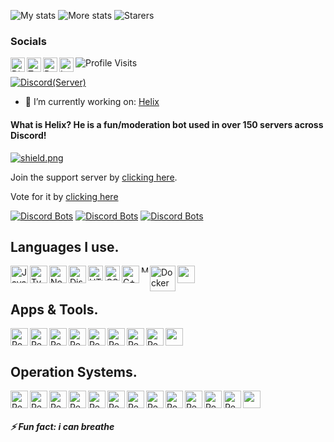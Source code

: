 ![My stats](https://github-readme-stats.vercel.app/api?username=4ngel2769&count_private=true&show_icons=true&include_all_commits=true&theme=dracula)
![More stats](https://github-readme-streak-stats.herokuapp.com/?user=4ngel2769&hide_border=true&theme=tokyonight)
![Starers](https://github-readme-stats.vercel.app/api/top-langs/?username=4ngel2769&theme=blue-green)

### Socials 
<a href="https://discord.gg/RWSEj6JrjJ">
  <img align="left" alt="Discord" width="23px" src="https://raw.githubusercontent.com/peterthehan/peterthehan/master/assets/discord.svg" />
</a>
<a href="https://twitter.com/angel_capra">
  <img align="left" alt="Twitter" width="23px" src="https://raw.githubusercontent.com/peterthehan/peterthehan/master/assets/twitter.svg" />
</a>
<a href="https://www.reddit.com/user/angelcapra">
  <img align="left" alt="Reddit" width="23px" src="https://raw.githubusercontent.com/peterthehan/peterthehan/master/assets/reddit.svg" />
</a>
<a href="https://www.instagram.com/4ngel2769">
  <img align="left" alt="Instagram" width="23px" src="https://cdn.discordapp.com/attachments/809031839032672327/813024181229715466/436651676858974208.png" />
</a>

![Profile Visits](https://komarev.com/ghpvc/?username=4ngel2769&color=yellow&label=Profile-Visits&width=26px)

[![Discord(Server)](https://img.shields.io/discord/813255312449601597?color=7289DA&logo=discord&style=for-the-badge&label=Server)](https://discord.gg/cJ4uP2xF7h)



- 🔭 I’m currently working on:
[Helix](https://crumberry.github.io/helixio)
#### What is Helix? He is a fun/moderation bot used in over 150 servers across Discord!
<a href="https://discord.gg/GapmaCt">
  <img src="https://discordapp.com/api/guilds/747111170531393679/widget.png?style=shield" alt="shield.png">
</a>

Join the support server by [clicking here](https://discord.com/invite/GapmaCt).

Vote for it by [clicking here](https://top.gg/bot/723697439638290482/vote)

[![Discord Bots](https://top.gg/api/widget/status/723697439638290482.svg)](https://top.gg/bot/723697439638290482) [![Discord Bots](https://top.gg/api/widget/servers/723697439638290482.svg?noavatar=true)](https://top.gg/bot/723697439638290482) [![Discord Bots](https://top.gg/api/widget/upvotes/723697439638290482.svg?noavatar=true)](https://top.gg/bot/723697439638290482/vote)

## Languages I use.
<a href="https://www.javascript.com/">
  <img align="left" alt="Java Script" width="28px" src="https://cdn.discordapp.com/attachments/809031839032672327/813041368371822632/584735430763741202.png" />
</a>
<a href="https://www.typescriptlang.org/">
  <img align="left" alt="Type Script" width="28px" src="https://cdn.discordapp.com/attachments/809031839032672327/813338778059931658/791512440021975062.png" />
</a>
<a href="https://nodejs.org/en/">
  <img align="left" alt="NodeJS" width="28px" src="https://cdn.discordapp.com/attachments/809031839032672327/813041964546785280/PikPng.com_js-logo-png_4309640.png" />
</a>
<a href="https://discord.js.org/#/">
  <img align="left" alt="DiscordJS" width="28px" src="https://cdn.discordapp.com/attachments/809031839032672327/813046391093461003/810761910940205066.png" />
</a>
<a href="https://html.com/">
  <img align="left" alt="HTML" width="24px" src="https://cdn.discordapp.com/attachments/809031839032672327/814495978413490206/813909686449078353.png" />
</a>
<a href="https://www.w3schools.com/css/css_intro.asp">
  <img align="left" alt="CSS" width="24px" src="https://cdn.discordapp.com/attachments/809031839032672327/814495960231051285/813909685542584321.png" />
</a>
<a href="https://docs.microsoft.com/en-us/cpp/cpp/?view=msvc-160">
  <img align="left" alt="C++" width="28px" src="https://cdn.discordapp.com/attachments/809031839032672327/813717836413141102/720003328704249888.png" />
</a>
<a href="https://www.mongodb.com/">
  <img align="left" alt="MongoDB" width="11px" src="https://cdn.discordapp.com/attachments/809031839032672327/814491141646975016/773715536772988968.png" />
</a>
<a href="https://www.docker.com/">
  <img align="left" alt="Docker" width="41px" src="https://cdn.discordapp.com/attachments/809031839032672327/814492329133080606/813910634135158784.png" />
</a>
<img width="28px" src="https://cdn.discordapp.com/attachments/809031839032672327/813046585960431626/652287907742351370.png" />

## Apps & Tools.
<a href="https://www.virtualbox.org/">
  <img align="left" alt="Redis" width="28px" src="https://media.discordapp.net/attachments/733828522400940075/827938165447852082/virtualbox-3-569544.png" />
</a>
<a href="https://www.arduino.cc/">
  <img align="left" alt="Redis" width="28px" src="https://media.discordapp.net/attachments/733828522400940075/827938702877392896/arduino-logo-1.png" />
</a>
<a href="https://www.sublimetext.com/">
  <img align="left" alt="Redis" width="28px" src="https://media.discordapp.net/attachments/733828522400940075/827939256122212404/sublime-text.png" />
</a>
<a href="https://code.visualstudio.com/insiders/">
  <img align="left" alt="Redis" width="28px" src="https://media.discordapp.net/attachments/733828522400940075/827939678387830784/code512.png" />
</a>
<a href="https://code.visualstudio.com/">
  <img align="left" alt="Redis" width="28px" src="https://media.discordapp.net/attachments/733828522400940075/827939927261577216/1200px-Visual_Studio_Code_1.png" />
</a>
<a href="https://www.putty.org/">
  <img align="left" alt="Redis" width="28px" src="https://media.discordapp.net/attachments/733828522400940075/827940227304915034/53d9ae70251739.png" />
</a>
<a href="https://www.realvnc.com/en/connect/download/viewer/">
  <img align="left" alt="Redis" width="28px" src="https://media.discordapp.net/attachments/733828522400940075/827942013294608394/icon.png" />
</a>
<a href="https://www.raspberrypi.org/"> <img align="left" alt="Redis" width="28px" src="https://media.discordapp.net/attachments/733828522400940075/827943062477996032/RPi-Logo-Reg-SCREEN.png" /> </a>
<img width="28px" src="https://media.discordapp.net/attachments/733828522400940075/827955935166595082/1WljD7gLyX2gr_60o501Z1A.png" />

## Operation Systems.
<a href="https://archlinux.org/">
  <img align="left" alt="Redis" width="28px" src="https://media.discordapp.net/attachments/733828522400940075/827949264520347668/1024px-Archlinux-icon-crystal-64.png" />
</a>
<a href="https://pop.system76.com/">
  <img align="left" alt="Redis" width="28px" src="https://media.discordapp.net/attachments/733828522400940075/827951940050747402/ms9je823h6y31.png" />
</a>
<a href="https://ubuntu.com/">
  <img align="left" alt="Redis" width="28px" src="https://media.discordapp.net/attachments/733828522400940075/827952141128957962/29985a98-ubuntu-logo32.png" />
</a>
<a href="http://www.raspbian.org/">
  <img align="left" alt="Redis" width="28px" src="https://media.discordapp.net/attachments/733828522400940075/827952322859761664/Raspi-PGB001.png" />
</a>
<a href="https://manjaro.org/">
  <img align="left" alt="Redis" width="28px" src="https://media.discordapp.net/attachments/733828522400940075/827952690947555358/85PF1x7.png" />
</a>
<a href="https://parrotsec.org/">
  <img align="left" alt="Redis" width="28px" src="https://media.discordapp.net/attachments/733828522400940075/827952856903581696/Parrot_Logo.png" />
</a>
<a href="https://neon.kde.org/">
  <img align="left" alt="Redis" width="28px" src="https://media.discordapp.net/attachments/733828522400940075/827953051699511356/1200px-Neon-logo.png" />
</a>
<a href="https://www.microsoft.com/en-ca/windows/">
  <img align="left" alt="Redis" width="28px" src="https://media.discordapp.net/attachments/733828522400940075/827953359260352562/windows-10-icon-logo-5BC5C69712-seeklogo.png" />
</a>
<a href="https://en.wikipedia.org/wiki/MacOS_Mojave">
  <img align="left" alt="Redis" width="28px" src="https://media.discordapp.net/attachments/733828522400940075/827954245336039484/latest.png" />
</a>
<a href="https://en.wikipedia.org/wiki/MacOS_High_Sierra">
  <img align="left" alt="Redis" width="28px" src="https://media.discordapp.net/attachments/733828522400940075/827954618771832873/latest.png" />
</a>
<a href="https://en.wikipedia.org/wiki/MacOS_Big_Sur">
  <img align="left" alt="Redis" width="28px" src="https://media.discordapp.net/attachments/733828522400940075/827954906086375434/de002zu-cd1eb3cc-b35c-41d8-aaa3-d923c624bdce.png" />
</a>
<a href="https://blackarch.org/">
  <img align="left" alt="Redis" width="28px" src="https://media.discordapp.net/attachments/733828522400940075/827954022215843881/BlackArch_logo.png" />
</a>
<img width="28px" src="https://media.discordapp.net/attachments/733828522400940075/827955935166595082/1WljD7gLyX2gr_60o501Z1A.png" />

##### ⚡ Fun fact: i can breathe
